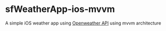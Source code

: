 # sfWeatherApp-ios-mvvm

A simple iOS weather app using [Openweather API](https://openweathermap.org/api) using mvvm architecture
